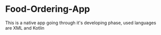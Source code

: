 # Food-Ordering-App
This is a native app going through it's developing phase, used languages are XML and Kotlin
